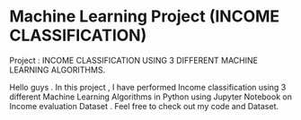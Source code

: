 # Machine Learning Project (INCOME CLASSIFICATION)
 Project : INCOME CLASSIFICATION USING 3 DIFFERENT MACHINE LEARNING ALGORITHMS.
 
 Hello guys . In this project , I have performed Income classification using 3 different Machine Learning Algorithms in Python using Jupyter Notebook on Income evaluation      Dataset . Feel free to check out my code and Dataset.
